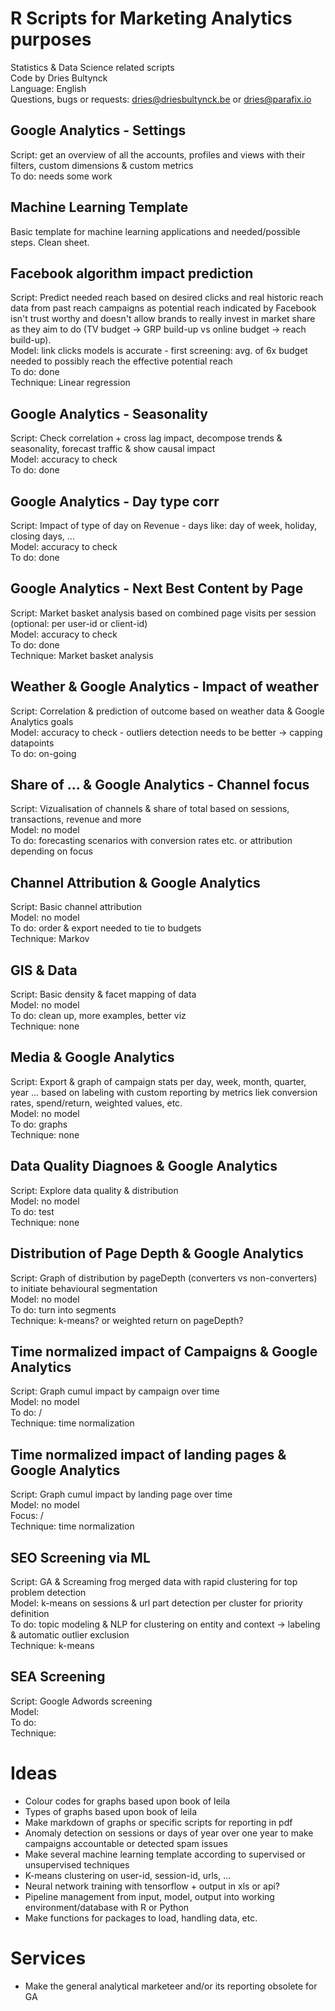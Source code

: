 # R Scripts for Marketing Analytics purposes
Statistics & Data Science related scripts
<br>Code by Dries Bultynck
<br>Language: English
<br>Questions, bugs or requests: dries@driesbultynck.be or dries@parafix.io

## Google Analytics - Settings
Script: get an overview of all the accounts, profiles and views with their filters, custom dimensions & custom metrics
<br>To do: needs some work

## Machine Learning Template
Basic template for machine learning applications and needed/possible steps. Clean sheet.

## Facebook algorithm impact prediction
Script: Predict needed reach based on desired clicks and real historic reach data from past reach campaigns as potential reach indicated by Facebook isn't trust worthy and doesn't allow brands to really invest in market share as they aim to do (TV budget -> GRP build-up vs online budget -> reach build-up).
<br>Model: link clicks models is accurate - first screening: avg. of 6x budget needed to possibly reach the effective potential reach
<br>To do: done
<br>Technique: Linear regression

## Google Analytics - Seasonality
Script: Check correlation + cross lag impact, decompose trends & seasonality, forecast traffic & show causal impact
<br>Model: accuracy to check
<br>To do: done

## Google Analytics - Day type corr
Script: Impact of type of day on Revenue - days like: day of week, holiday, closing days, ...
<br>Model: accuracy to check
<br>To do: done

## Google Analytics - Next Best Content by Page
Script: Market basket analysis based on combined page visits per session (optional: per user-id or client-id)
<br>Model: accuracy to check
<br>To do: done
<br>Technique: Market basket analysis

## Weather & Google Analytics - Impact of weather
Script: Correlation & prediction of outcome based on weather data & Google Analytics goals
<br>Model: accuracy to check - outliers detection needs to be better -> capping datapoints
<br>To do: on-going

## Share of ... & Google Analytics - Channel focus
Script: Vizualisation of channels & share of total based on sessions, transactions, revenue and more
<br>Model: no model
<br>To do: forecasting scenarios with conversion rates etc. or attribution depending on focus

## Channel Attribution & Google Analytics
Script: Basic channel attribution 
<br>Model: no model
<br>To do: order & export needed to tie to budgets
<br>Technique: Markov

## GIS & Data
Script: Basic density & facet mapping of data
<br>Model: no model
<br>To do: clean up, more examples, better viz
<br>Technique: none

## Media & Google Analytics
Script: Export & graph of campaign stats per day, week, month, quarter, year ... based on labeling with custom reporting by metrics liek conversion rates, spend/return, weighted values, etc.
<br>Model: no model
<br>To do: graphs
<br>Technique: none

## Data Quality Diagnoes & Google Analytics
Script: Explore data quality & distribution
<br>Model: no model
<br>To do: test
<br>Technique: none

## Distribution of Page Depth & Google Analytics
Script: Graph of distribution by pageDepth (converters vs non-converters) to initiate behavioural segmentation
<br>Model: no model
<br>To do: turn into segments
<br>Technique: k-means? or weighted return on pageDepth?

## Time normalized impact of Campaigns & Google Analytics
Script: Graph cumul impact by campaign over time
<br>Model: no model
<br>To do: /
<br>Technique: time normalization

## Time normalized impact of landing pages & Google Analytics
Script: Graph cumul impact by landing page over time
<br>Model: no model
<br>Focus: /
<br>Technique: time normalization

## SEO Screening via ML
Script: GA & Screaming frog merged data with rapid clustering for top problem detection
<br>Model: k-means on sessions & url part detection per cluster for priority definition
<br>To do: topic modeling & NLP for clustering on entity and context -> labeling & automatic outlier exclusion
<br>Technique: k-means

## SEA Screening
Script: Google Adwords screening
<br>Model: 
<br>To do: 
<br>Technique:


# Ideas
- Colour codes for graphs based upon book of leila
- Types of graphs based upon book of leila
- Make markdown of graphs or specific scripts for reporting in pdf 
- Anomaly detection on sessions or days of year over one year to make campaigns accountable or detected spam issues
- Make several machine learning template according to supervised or unsupervised techniques
- K-means clustering on user-id, session-id, urls, ...
- Neural network training with tensorflow + output in xls or api? 
- Pipeline management from input, model, output into working environment/database with R or Python
- Make functions for packages to load, handling data, etc.


# Services 
- Make the general analytical marketeer and/or its reporting obsolete for GA
